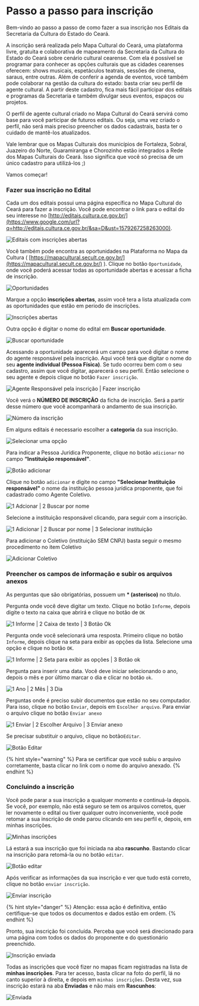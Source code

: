 # Passo a passo para inscrição

Bem-vindo ao passo a passo de como fazer a sua inscrição nos Editais da Secretaria da Cultura do Estado do Ceará.

A inscrição será realizada pelo Mapa Cultural do Ceará, uma plataforma livre, gratuita e colaborativa de mapeamento da Secretaria da Cultura do Estado do Ceará sobre cenário cultural cearense. Com ela é possível se programar para conhecer as opções culturais que as cidades cearenses oferecem: shows musicais, espetáculos teatrais, sessões de cinema, saraus, entre outras. Além de conferir a agenda de eventos, você também pode colaborar na gestão da cultura do estado: basta criar seu perfil de agente cultural. A partir deste cadastro, fica mais fácil participar dos editais e programas da Secretaria e também divulgar seus eventos, espaços ou projetos.

O perfil de agente cultural criado no Mapa Cultural do Ceará servirá como base para você participar de futuros editais. Ou seja, uma vez criado o perfil, não será mais preciso preencher os dados cadastrais, basta ter o cuidado de mantê-los atualizados.

Vale lembrar que os Mapas Culturais dos municípios de Fortaleza, Sobral, Juazeiro do Norte, Guaramiranga e Chorozinho estão integrados a Rede dos Mapas Culturais do Ceará. Isso significa que você só precisa de um único cadastro para utilizá-los ;\)

Vamos começar!

### Fazer sua inscrição no Edital <a id="h.xsum5wj02bui"></a>

Cada um dos editais possui uma página específica no Mapa Cultural do Ceará para fazer a inscrição. Você pode encontrar o link para o edital do seu interesse no [http://editais.cultura.ce.gov.br/](https://www.google.com/url?q=http://editais.cultura.ce.gov.br/&sa=D&ust=1579267258263000).

![Editais com inscri&#xE7;&#xF5;es abertas](../.gitbook/assets/passo-a-passo-para-inscricao-01.png)

Você também pode encontra as oportunidades na Plataforma no Mapa da Cultura \( [https://mapacultural.secult.ce.gov.br/](https://mapacultural.secult.ce.gov.br/) \). Clique no botão `Oportunidade`, onde você poderá acessar todas as oportunidade abertas e acessar a ficha de inscrição. 

![Oportunidades](../.gitbook/assets/passo-a-passo-para-inscricao-02.png)

Marque a opção **inscrições abertas**, assim você tera a lista atualizada com as oportunidades que estão em periodo de inscrições. 

![Inscri&#xE7;&#xF5;es abertas ](../.gitbook/assets/passo-a-passo-para-inscricao-03.png)

Outra opção é digitar o nome do edital em **Buscar oportunidade**. 

![Buscar oportunidade](../.gitbook/assets/passo-a-passo-para-inscricao-04.png)

Acessando a oportunidade aparecerá um campo para você digitar o nome do agente responsável pela inscrição. Aqui você terá que digitar o nome do seu **agente individual \(Pessoa Física\)**. Se tudo ocorreu bem com o seu cadastro, assim que você digitar, aparecerá o seu perfil. Então selecione o seu agente e depois clique no botão `Fazer inscrição`.

![Agente Respons&#xE1;vel pela inscri&#xE7;&#xE3;o \| Fazer inscri&#xE7;&#xE3;o](../.gitbook/assets/passo-a-passo-para-inscricao-05.png)

Você verá o **NÚMERO DE INSCRIÇÃO** da ficha de inscrição. Será a partir desse número que você acompanhará o andamento de sua inscrição.

![N&#xFA;mero da inscri&#xE7;&#xE3;o](../.gitbook/assets/passo-a-passo-para-inscricao-06.png)

Em alguns editais é necessario escolher a **categoria** da sua inscrição. 

![Selecionar uma op&#xE7;&#xE3;o](../.gitbook/assets/passo-a-passo-para-inscricao-07.png)

Para indicar a Pessoa Jurídica Proponente, clique no botão `adicionar` no campo **“Instituição responsável”**. 

![Bot&#xE3;o adicionar](../.gitbook/assets/passo-a-passo-para-inscricao-08.png)

Clique no botão `adicionar` e digite no campo **"Selecionar Instituição responsável"** o nome da instituição pessoa jurídica proponente, que foi cadastrado como Agente Coletivo.

![1 Adcionar \| 2 Buscar por nome](../.gitbook/assets/passo-a-passo-para-inscricao-09.png)

Selecione a instituição responsável clicando, para seguir com a inscrição.

![1 Adicionar \| 2 Buscar por nome \| 3 Selecionar institui&#xE7;&#xE3;o](../.gitbook/assets/passo-a-passo-para-inscricao-10.png)

Para adicionar o Coletivo \(instituição SEM CNPJ\) basta seguir o mesmo procedimento no item Coletivo

![Adicionar Coletivo](../.gitbook/assets/passo-a-passo-para-inscricao-12.png)

### Preencher os campos de informação e subir os arquivos anexos <a id="h.vhwq5qp0qn1t"></a>

As perguntas que são obrigatórias, possuem um **\* \(asterisco\)** no título. 

Pergunta onde você deve digitar um texto. Clique no botão `Informe`, depois digite o texto na caixa que abrirá e clique no botão de `OK`

![1 Informe \| 2 Caixa de texto \| 3 Bot&#xE3;o Ok](../.gitbook/assets/passo-a-passo-para-inscricao-12%20%281%29.png)

Pergunta onde você selecionará uma resposta. Primeiro clique no botão `Informe`, depois clique na seta para exibir as opções da lista. Selecione uma opção e clique no botão `OK`.

![1 Informe \| 2 Seta para exibir as op&#xE7;&#xF5;es \| 3 Bot&#xE3;o ok](../.gitbook/assets/passo-a-passo-para-inscricao-13.png)

Pergunta para inserir uma data. Você deve iniciar selecionando o ano, depois o mês e por último marcar o dia e clicar no botão `ok`.

![1 Ano \| 2 M&#xEA;s \| 3 Dia ](../.gitbook/assets/passo-a-passo-para-inscricao-16.png)

Perguntas onde é preciso subir documentos que estão no seu computador. Para isso, clique no botão `Enviar`, depois em `Escolher arquivo`. Para enviar o arquivo clique no botão `Enviar anexo` 

![1 Enviar \| 2 Escolher Arquivo \| 3 Enviar anexo](../.gitbook/assets/passo-a-passo-para-inscricao-14.png)

Se precisar substituir o arquivo, clique no botão`Editar`.

![Bot&#xE3;o Editar](../.gitbook/assets/passo-a-passo-para-inscricao-15.png)

{% hint style="warning" %}
Para se certificar que você subiu o arquivo corretamente, basta clicar no link com o nome do arquivo anexado.
{% endhint %}

### Concluindo a inscrição <a id="h.2xy2erez8l06"></a>

Você pode parar a sua inscrição a qualquer momento e continuá-la depois. Se você, por exemplo, não está seguro se tem os arquivos corretos, quer ler novamente o edital ou tiver qualquer outro inconveniente, você pode retomar a sua inscrição de onde parou clicando em seu perfil e, depois, em minhas inscrições.

![Minhas inscri&#xE7;&#xF5;es](../.gitbook/assets/passo-a-passo-para-inscricao-17.png)

Lá estará a sua inscrição que foi iniciada na aba **rascunho**. Bastando clicar na inscrição para retomá-la ou no botão `editar`.

![Bot&#xE3;o editar](../.gitbook/assets/passo-a-passo-para-inscricao-18.png)

Após verificar as informações da sua inscrição e ver que tudo está correto, clique no botão `enviar inscrição`. 

![Enviar inscri&#xE7;&#xE3;o](../.gitbook/assets/passo-a-passo-para-inscricao-19.png)

{% hint style="danger" %}
Atenção: essa ação é definitiva, então certifique-se que todos os documentos e dados estão em ordem.
{% endhint %}

Pronto, sua inscrição foi concluída. Perceba que você será direcionado para uma página com todos os dados do proponente e do questionário preenchido.

![Inscri&#xE7;&#xE3;o enviada](../.gitbook/assets/passo-a-passo-para-inscricao-20.png)

Todas as inscrições que você fizer no mapas ficam registradas na lista de **minhas inscrições**. Para ter acesso, basta clicar na foto do perfil, lá no canto superior à direita, e depois em `minhas inscrições`. Desta vez, sua inscrição estará na aba **Enviadas** e não mais em **Rascunhos**:

![Enviada](../.gitbook/assets/passo-a-passo-para-inscricao-21.png)

